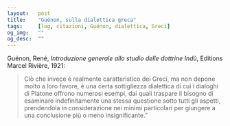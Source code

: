 ```yaml
---
layout:   post
title:    "Guénon, sulla dialettica greca"
tags:     [log, citazioni, Guénon, dialettica, Greci]
og_img:   ""
og_desc:  ""
---
```


<span class="autore">Guénon, René</span>,
<i>Introduzione generale allo studio delle dottrine Indù</i>,
Editions Marcel Rivière, 1921:

<blockquote class="giustificato">
Ciò che invece è realmente caratteristico dei Greci, ma non depone molto a loro favore, è una certa sottigliezza dialettica di cui i dialoghi di Platone offrono numerosi esempi, dai quali traspare il bisogno di esaminare indefinitamente una stessa questione sotto tutti gli aspetti, prendendola in considerazione nei minimi particolari per giungere a una conclusione più o meno insignificante.”
</blockquote>
